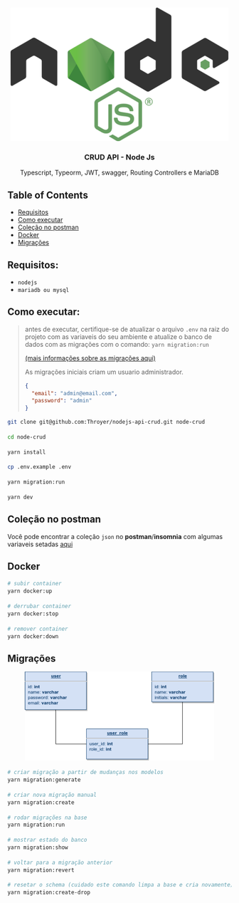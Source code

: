 <br />
<p align="center">
  <a href="https://github.com/Throyer/nodejs-api-crud">
    <img src="./assets/node.png" alt="Logo" height="300">
  </a>

  <h3 align="center">CRUD API - Node Js</h3>

  <p align="center">
    Typescript, Typeorm, JWT, swagger, Routing Controllers e MariaDB
    <br />
  </p>
</p>

## Table of Contents

- [Requisitos](#requisitos)
- [Como executar](#como-executar)
- [Coleção no postman](#coleção-no-postman)
- [Docker](#docker)
- [Migrações](#migrações)

## Requisitos:

- `nodejs`
- `mariadb ou mysql`

## Como executar:

> antes de executar, certifique-se de atualizar o arquivo `.env` na raiz do projeto com as variaveis do seu ambiente e atualize o banco de dados com as migrações com o comando: `yarn migration:run`
>
> [(mais informações sobre as migrações aqui)](#migrações)
>
> As migrações iniciais criam um usuario administrador.
>
> ```json
> {
>   "email": "admin@email.com",
>   "password": "admin"
> }
> ```

```sh
git clone git@github.com:Throyer/nodejs-api-crud.git node-crud

cd node-crud

yarn install

cp .env.example .env

yarn migration:run

yarn dev
```

## Coleção no postman

Você pode encontrar a coleção `json` no **postman**/**insomnia** com algumas variaveis setadas [aqui](./assets/postman/node_api.json)

## Docker

```sh
# subir container
yarn docker:up

# derrubar container
yarn docker:stop

# remover container
yarn docker:down
```

## Migrações

<p align="center">
  <img src="./assets/crud_node_deer.png" alt="Logo" height="200">
</p>

```sh
# criar migração a partir de mudanças nos modelos
yarn migration:generate

# criar nova migração manual
yarn migration:create

# rodar migrações na base
yarn migration:run

# mostrar estado do banco
yarn migration:show

# voltar para a migração anterior
yarn migration:revert

# resetar o schema (cuidado este comando limpa a base e cria novamente)
yarn migration:create-drop
```
